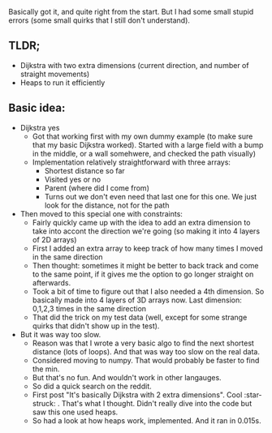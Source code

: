 Basically got it, and quite right from the start.
But I had some small stupid errors (some small quirks that I still don't understand).

## TLDR;
- Dijkstra with two extra dimensions (current direction, and number of straight movements)
- Heaps to run it efficiently
## Basic idea:
- Dijkstra yes
  - Got that working first with my own dummy example (to make sure that my basic Dijkstra worked). Started with a large field with a bump in the middle, or a wall somehwere, and checked the path visually)
  - Implementation relatively straightforward with three arrays:
    - Shortest distance so far
    - Visited yes or no
    - Parent (where did I come from)
    - Turns out we don't even need that last one for this one. We just look for the distance, not for the path
- Then moved to this special one with constraints:
  - Fairly quickly came up with the idea to add an extra dimension to take into accont the direction we're going (so making it into 4 layers of 2D arrays)
  - First I added an extra array to keep track of how many times I moved in the same direction
  - Then thought: sometimes it might be better to back track and come to the same point, if it gives me the option to go longer straight on afterwards.
  - Took a bit of time to figure out that I also needed a 4th dimension. So basically made into 4 layers of 3D arrays now. Last dimension: 0,1,2,3 times in the same direction
  - That did the trick on my test data (well, except for some strange quirks that didn't show up in the test).
- But it was way too slow.
  - Reason was that I wrote a very basic algo to find the next shortest distance (lots of loops). And that was way too slow on the real data.
  - Considered moving to numpy. That would probably be faster to find the min.
  - But that's no fun. And wouldn't work in other langauges.
  - So did a quick search on the reddit.
  - First post "It's basically Dijkstra with 2 extra dimensions". Cool :star-struck: . That's what I thought. Didn't really dive into the code but saw this one used heaps.
  - So had a look at how heaps work, implemented. And it ran in 0.015s.
